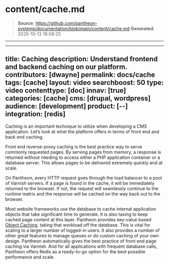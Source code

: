 # content/cache.md

> **Source**: https://github.com/pantheon-systems/documentation/blob/main/content/cache.md
> **Generated**: 2025-10-13 18:08:25

---

---
title: Caching
description: Understand frontend and backend caching on our platform.
contributors:  [dwayne]
permalink:  docs/cache
tags: [cache]
layout: video
searchboost: 50
type: video
contenttype: [doc]
innav: [true]
categories: [cache]
cms: [drupal, wordpress]
audience: [development]
product: [--]
integration: [redis]
---

<Youtube src="ecjZhtu41hs" title="Caching" />

Caching is an important technique to utilize when developing a CMS application. Let’s look at what the platform offers in terms of front end and back end caching.

Front end reverse-proxy caching is the best practice way to serve commonly requested pages. By serving pages from memory, a response is returned without needing to access either a PHP application container or a database server. This allows pages to be delivered extremely quickly and at scale.

On Pantheon, every HTTP request goes through the load balancer to a pool of Varnish servers. If a page is found in the cache, it will be immediately returned to the browser. If not, the request will seamlessly continue to the runtime matrix and the response will be cached on the way back out to the browser.

Most website frameworks use the database to cache internal application objects that take significant time to generate. It is also taxing to keep cached page content at this layer. Pantheon provides key-value based [Object Caching](/object-cache), taking that workload off the database. This is vital for scaling to a larger number of logged-in users. It also provides a number of other great features to manage queues or do custom caching of your own design.
Pantheon automatically gives the best practice of front end page caching via Varnish. And for all applications with frequent database calls, Pantheon offers Redis as a ready-to-go option for the best possible performance and scale.
